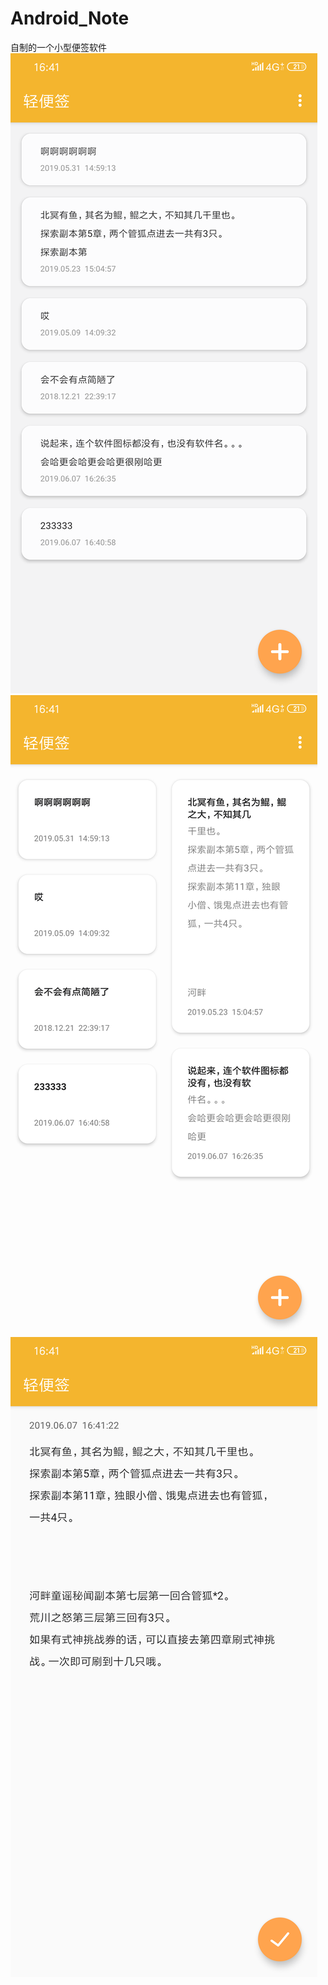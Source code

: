 # Android_Note
自制的一个小型便签软件
![image](https://github.com/15so42/Android_Note/blob/master/images/Screenshot_2019-06-07-16-41-04-455_com.example.a1.png)
![image](https://github.com/15so42/Android_Note/blob/master/images/Screenshot_2019-06-07-16-41-14-476_com.example.a1.png)
![image](https://github.com/15so42/Android_Note/blob/master/images/Screenshot_2019-06-07-16-41-28-311_com.example.a1.png)
